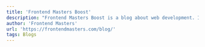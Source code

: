 ```yaml
---
title: 'Frontend Masters Boost'
description: "Frontend Masters Boost is a blog about web development. It's written by the team at Frontend Masters, course instructors from the industry, and curated guest authors. The goal is to help you on your path to becoming a senior developer, or to be an even better one."
author: 'Frontend Masters'
url: 'https://frontendmasters.com/blog/'
tags: Blogs
---
```

